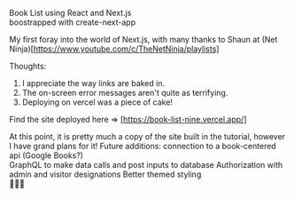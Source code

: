 Book List using React and Next.js  
boostrapped with create-next-app  

My first foray into the world of Next.js, with many thanks to Shaun at (Net Ninja)[https://www.youtube.com/c/TheNetNinja/playlists]  

Thoughts:
1. I appreciate the way links are baked in.
2. The on-screen error messages aren't quite as terrifying. 
3. Deploying on vercel was a piece of cake!  

Find the site deployed here => [https://book-list-nine.vercel.app/]

At this point, it is pretty much a copy of the site built in the tutorial, however I have grand plans for it!
Future additions: connection to a book-centered api (Google Books?)  
                  GraphQL to make data calls and post inputs to database
                  Authorization with admin and visitor designations
                  Better themed styling  
🦄💖😊